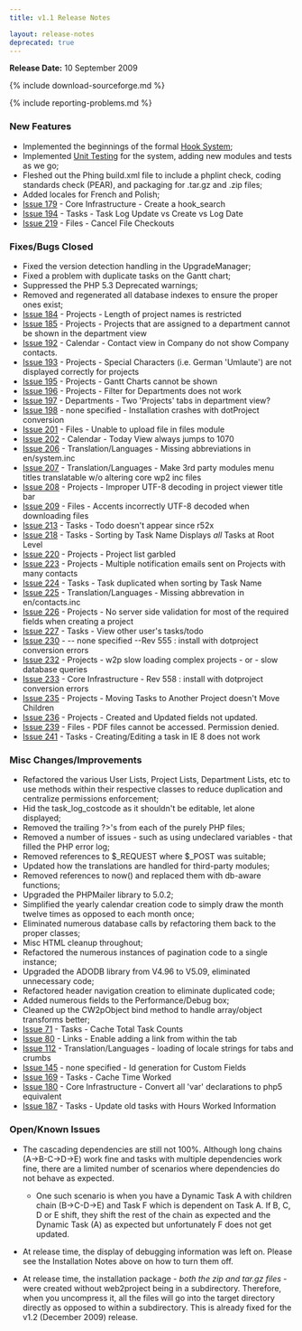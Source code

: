 ```yaml
---
title: v1.1 Release Notes

layout: release-notes
deprecated: true
---
```


**Release Date:** 10 September 2009

{% include download-sourceforge.md %}

{% include reporting-problems.md %}

### New Features

* Implemented the beginnings of the formal [Hook System](/docs/module-building-guide.html#hooks);
* Implemented [Unit Testing](http://en.wikipedia.org/wiki/Unit_testing) for the system, adding new modules and tests as we go;
* Fleshed out the Phing build.xml file to include a phplint check, coding standards check (PEAR), and packaging for .tar.gz and .zip files;
* Added locales for French and Polish;
* [Issue 179](http://bugs.web2project.net/view.php?id=179) - Core Infrastructure - Create a hook_search
* [Issue 194](http://bugs.web2project.net/view.php?id=194) - Tasks - Task Log Update vs Create vs Log Date
* [Issue 219](http://bugs.web2project.net/view.php?id=219) - Files - Cancel File Checkouts

### Fixes/Bugs Closed

* Fixed the version detection handling in the UpgradeManager;
* Fixed a problem with duplicate tasks on the Gantt chart;
* Suppressed the PHP 5.3 Deprecated warnings;
* Removed and regenerated all database indexes to ensure the proper ones exist;
* [Issue 184](http://bugs.web2project.net/view.php?id=184) - Projects - Length of project names is restricted
* [Issue 185](http://bugs.web2project.net/view.php?id=185) - Projects - Projects that are assigned to a department cannot be shown in the department view
* [Issue 192](http://bugs.web2project.net/view.php?id=192) - Calendar - Contact view in Company do not show Company contacts.
* [Issue 193](http://bugs.web2project.net/view.php?id=193) - Projects - Special Characters (i.e. German 'Umlaute') are not displayed correctly for projects
* [Issue 195](http://bugs.web2project.net/view.php?id=195) - Projects - Gantt Charts cannot be shown
* [Issue 196](http://bugs.web2project.net/view.php?id=196) - Projects - Filter for Departments does not work
* [Issue 197](http://bugs.web2project.net/view.php?id=197) - Departments - Two 'Projects' tabs in department view?
* [Issue 198](http://bugs.web2project.net/view.php?id=198) - none specified - Installation crashes with dotProject conversion
* [Issue 201](http://bugs.web2project.net/view.php?id=201) - Files - Unable to upload file in files module
* [Issue 202](http://bugs.web2project.net/view.php?id=202) - Calendar - Today View always jumps to 1070
* [Issue 206](http://bugs.web2project.net/view.php?id=206) - Translation/Languages - Missing abbreviations in en/system.inc
* [Issue 207](http://bugs.web2project.net/view.php?id=207) - Translation/Languages - Make 3rd party modules menu titles translatable w/o altering core wp2 inc files
* [Issue 208](http://bugs.web2project.net/view.php?id=208) - Projects - Improper UTF-8 decoding in project viewer title bar
* [Issue 209](http://bugs.web2project.net/view.php?id=209) - Files - Accents incorrectly UTF-8 decoded when downloading files
* [Issue 213](http://bugs.web2project.net/view.php?id=213) - Tasks - Todo doesn't appear since r52x
* [Issue 218](http://bugs.web2project.net/view.php?id=218) - Tasks - Sorting by Task Name Displays *all* Tasks at Root Level
* [Issue 220](http://bugs.web2project.net/view.php?id=220) - Projects - Project list garbled
* [Issue 223](http://bugs.web2project.net/view.php?id=223) - Projects - Multiple notification emails sent on Projects with many contacts
* [Issue 224](http://bugs.web2project.net/view.php?id=224) - Tasks - Task duplicated when sorting by Task Name
* [Issue 225](http://bugs.web2project.net/view.php?id=225) - Translation/Languages - Missing abbrevation in en/contacts.inc
* [Issue 226](http://bugs.web2project.net/view.php?id=226) - Projects - No server side validation for most of the required fields when creating a project
* [Issue 227](http://bugs.web2project.net/view.php?id=227) - Tasks - View other user's tasks/todo
* [Issue 230](http://bugs.web2project.net/view.php?id=230) - -- none specified --Rev 555 : install with dotproject conversion errors
* [Issue 232](http://bugs.web2project.net/view.php?id=232) - Projects - w2p slow loading complex projects - or - slow database queries
* [Issue 233](http://bugs.web2project.net/view.php?id=233) - Core Infrastructure - Rev 558 : install with dotproject conversion errors
* [Issue 235](http://bugs.web2project.net/view.php?id=235) - Projects - Moving Tasks to Another Project doesn't Move Children
* [Issue 236](http://bugs.web2project.net/view.php?id=236) - Projects - Created and Updated fields not updated.
* [Issue 239](http://bugs.web2project.net/view.php?id=239) - Files - PDF files cannot be accessed. Permission denied.
* [Issue 241](http://bugs.web2project.net/view.php?id=241) - Tasks - Creating/Editing a task in IE 8 does not work

### Misc Changes/Improvements

* Refactored the various User Lists, Project Lists, Department Lists, etc to use methods within their respective classes to reduce duplication and centralize permissions enforcement;
* Hid the task_log_costcode as it shouldn't be editable, let alone displayed;
* Removed the trailing ?>'s from each of the purely PHP files;
* Removed a number of issues - such as using undeclared variables - that filled the PHP error log;
* Removed references to $_REQUEST where $_POST was suitable;
* Updated how the translations are handled for third-party modules;
* Removed references to now() and replaced them with db-aware functions;
* Upgraded the PHPMailer library to 5.0.2;
* Simplified the yearly calendar creation code to simply draw the month twelve times as opposed to each month once;
* Eliminated numerous database calls by refactoring them back to the proper classes;
* Misc HTML cleanup throughout;
* Refactored the numerous instances of pagination code to a single instance;
* Upgraded the ADODB library from V4.96 to V5.09, eliminated unnecessary code;
* Refactored header navigation creation to eliminate duplicated code;
* Added numerous fields to the Performance/Debug box;
* Cleaned up the CW2pObject bind method to handle array/object transforms better;
* [Issue 71](http://bugs.web2project.net/view.php?id=71) - Tasks - Cache Total Task Counts
* [Issue 80](http://bugs.web2project.net/view.php?id=80) - Links - Enable adding a link from within the tab
* [Issue 112](http://bugs.web2project.net/view.php?id=112) - Translation/Languages - loading of locale strings for tabs and crumbs
* [Issue 145](http://bugs.web2project.net/view.php?id=145) - none specified - Id generation for Custom Fields
* [Issue 169](http://bugs.web2project.net/view.php?id=169) - Tasks - Cache Time Worked
* [Issue 180](http://bugs.web2project.net/view.php?id=180) - Core Infrastructure - Convert all 'var' declarations to php5 equivalent
* [Issue 187](http://bugs.web2project.net/view.php?id=187) - Tasks - Update old tasks with Hours Worked Information

### Open/Known Issues

* The cascading dependencies are still not 100%.  Although long chains (A->B-C->D->E) work fine and tasks with multiple dependencies work fine, there are a limited number of scenarios where dependencies do not behave as expected.
  * One such scenario is when you have a Dynamic Task A with children chain (B->C-D->E) and Task F which is dependent on Task A.  If B, C, D or E shift, they shift the rest of the chain as expected and the Dynamic Task (A) as expected but unfortunately F does not get updated.

* At release time, the display of debugging information was left on.  Please see the Installation Notes above on how to turn them off.

* At release time, the installation package - *both the zip and tar.gz files* - were created without web2project being in a subdirectory.  Therefore, when you uncompress it, all the files will go into the target directory directly as opposed to within a subdirectory.  This is already fixed for the v1.2 (December 2009) release.